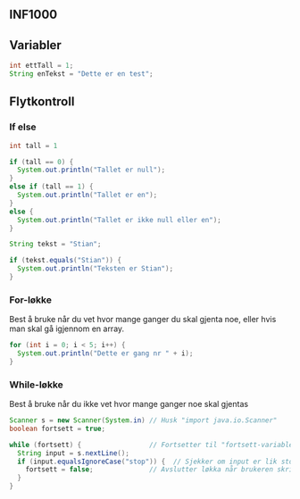 INF1000
-------

## Variabler

```java
int ettTall = 1;
String enTekst = "Dette er en test";
```


## Flytkontroll

### If else

```java
int tall = 1

if (tall == 0) {
  System.out.println("Tallet er null");
}
else if (tall == 1) {
  System.out.println("Tallet er en");
}
else {
  System.out.println("Tallet er ikke null eller en");
}
```

```java
String tekst = "Stian";

if (tekst.equals("Stian")) {
  System.out.println("Teksten er Stian");
}
```

### For-løkke

Best å bruke når du vet hvor mange ganger du skal gjenta noe, eller hvis man skal gå igjennom en array.

```java
for (int i = 0; i < 5; i++) {
  System.out.println("Dette er gang nr " + i);
}
```

### While-løkke

Best å bruke når du ikke vet hvor mange ganger noe skal gjentas

```java
Scanner s = new Scanner(System.in) // Husk "import java.io.Scanner"
boolean fortsett = true;

while (fortsett) {                 // Fortsetter til "fortsett-variablen blir endret
  String input = s.nextLine();
  if (input.equalsIgnoreCase("stop")) {  // Sjekker om input er lik stop, uten å sjekke for store eller små bokstaver
    fortsett = false;              // Avslutter løkka når brukeren skriver "Stop"
  }
}
```


